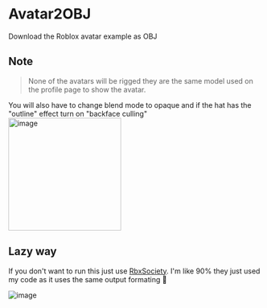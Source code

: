 # Avatar2OBJ
Download the Roblox avatar example as OBJ

## Note
> None of the avatars will be rigged they are the same model used on the profile page to show the avatar.

You will also have to change blend mode to opaque and if the hat has the "outline" effect turn on "backface culling"<br>
<img width="224" alt="image" src="https://user-images.githubusercontent.com/67937010/181133733-9bc858d0-ab8d-42c7-9b19-b964688cca65.png">

## Lazy way
If you don't want to run this just use [RbxSociety](https://discord.com/oauth2/authorize?client_id=710644432826925127&permissions=335932481&scope=bot%20applications.commands).  I'm like 90% they just used my code as it uses the same output formating :shrug: 

![image](https://user-images.githubusercontent.com/67937010/221670526-6b21113f-ade3-445e-94c3-d052ca6c1ee7.png)
